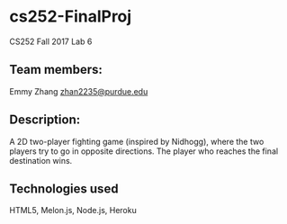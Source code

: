 # cs252-FinalProj
CS252 Fall 2017
Lab 6

## Team members: 
Emmy Zhang zhan2235@purdue.edu

## Description:
A 2D two-player fighting game (inspired by Nidhogg), where the two players try to go in opposite directions. The player who reaches the final destination wins.

## Technologies used
HTML5, Melon.js, Node.js, Heroku
